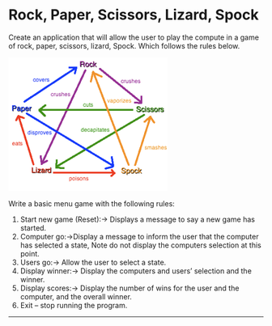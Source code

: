 
# Rock, Paper, Scissors, Lizard, Spock

Create an application that will allow the user to play the compute in a game of rock, paper, scissors, lizard, Spock. Which follows the rules below.

![example](image/readme/rock-paper-scissors-lizard-spock.png)

Write a basic menu game with the following rules:

1. Start new game (Reset):-> Displays a message to say a new game has started.
2. Computer go:->Display a message to inform the user that the computer has selected a state, Note do not display the computers selection at this point.
3. Users go:-> Allow the user to select a state.
4. Display winner:-> Display the computers and users’ selection and the winner.
5. Display scores:-> Display the number of wins for the user and the computer, and the overall winner.
6. Exit – stop running the program.

---
